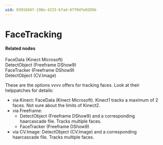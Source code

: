 ```yaml
---
uid: 03918d4f-198e-4215-bfad-67f0dfe0205b
---
```


# FaceTracking


#### Related nodes
FaceData (Kinect Microsoft)  
DetectObject (Freeframe DShow9)  
FaceTracker (Freeframe DShow9)  
DetectObject (CV.Image)  



These are the options vvvv offers for tracking faces. Look at their helppatches for details:  
* via Kinect: FaceData (Kinect Microsoft). Kinect1 tracks a maximum of 2 faces. Not sure about the limits of Kinect2.   
* via Freeframe:   
  * DetectObject (Freeframe DShow9) and a corresponding haarcascade file. Tracks multiple faces.  
  * FaceTracker (Freeframe DShow9)  
* via CV.Image: DetectObject (CV.Image) and a corresponding haarcascade file. Tracks multiple faces.  




